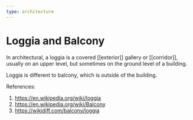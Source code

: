 ```yaml
---
type: architecture
---
```


# Loggia and Balcony

In architectural, a loggia is a covered [[exterior]] gallery or [[corridor]], usually on an upper level, but sometimes on the ground level of a building.

Loggia is different to balcony, which is outside of the building.

References:
1. https://en.wikipedia.org/wiki/loggia
2. https://en.wikipedia.org/wiki/Balcony
3. https://wikidiff.com/balcony/loggia